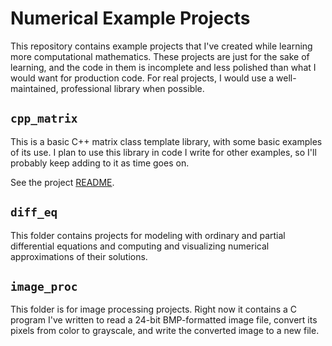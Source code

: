 # Numerical Example Projects

This repository contains example projects that I've created while learning
more computational mathematics. These projects are just for the sake of learning,
and the code in them is incomplete and less polished than what I would want for
production code. For real projects, I would use a well-maintained,
professional library when possible.

## `cpp_matrix`

This is a basic C++ matrix class template library, with some basic examples
of its use. I plan to use this library in code I write for other examples,
so I'll probably keep adding to it as time goes on.

See the project [README](./cpp_matrix/README.md).

## `diff_eq`

This folder contains projects for modeling with ordinary and partial differential equations
and computing and visualizing numerical approximations of their solutions.

## `image_proc`

This folder is for image processing projects. Right now it contains a C program I've written to
read a 24-bit BMP-formatted image file, convert its pixels from color to grayscale, and write the converted
image to a new file.
